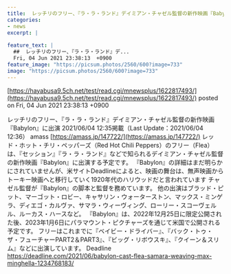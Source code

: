 ```yaml
---
title:  レッチリのフリー、『ラ・ラ・ランド』デイミアン・チャゼル監督の新作映画『Babylon』に出演  
categories:
- news
excerpt: |
  
feature_text: |
  ##  レッチリのフリー、『ラ・ラ・ランド』デ...
  Fri, 04 Jun 2021 23:38:13  +0900
feature_image: "https://picsum.photos/2560/600?image=733"
image: "https://picsum.photos/2560/600?image=733"
---
```


[https://hayabusa9.5ch.net/test/read.cgi/mnewsplus/1622817493/](https://hayabusa9.5ch.net/test/read.cgi/mnewsplus/1622817493/)
posted on Fri, 04 Jun 2021 23:38:13  +0900

<!--more-->

レッチリのフリー、『ラ・ラ・ランド』デイミアン・チャゼル監督の新作映画『Babylon』に出演 2021/06/04 12:35掲載（Last Update：2021/06/04 12:36） amass [https://amass.jp/147722/](https://amass.jp/147722/) レッド・ホット・チリ・ペッパーズ（Red Hot Chili Peppers）のフリー（Flea）は、『セッション』『ラ・ラ・ランド』などで知られるデイミアン・チャゼル監督の新作映画『Babylon』に出演する予定です。 『Babylon』の詳細はまだ明らかにされていませんが、米サイトDeadlineによると、映画の舞台は、無声映画からトーキー映画へと移行していく1920年代のハリウッドだと言われています チャゼル監督が『Babylon』の脚本と監督を務めています。 他の出演はブラッド・ピット、マーゴット・ロビー、キャサリン・ウォーターストン、マックス・ミンゲラ、ディエゴ・カルヴァ、サマラ・ウィーヴィング、ローリー・スコーヴェルル、ルーカス・ハースなど。 『Babylon』は、2022年12月25日に限定公開された後、2023年1月6日にパラマウント・ピクチャーズを通じて米国で公開される予定です。 フリーはこれまでに『ベイビー・ドライバー』、『バック・トゥ・ザ・フューチャーPART2＆PART3』、『ビッグ・リボウスキ』、『クイーン＆スリム』などに出演しています。 Deadline https://deadline.com/2021/06/babylon-cast-flea-samara-weaving-max-minghella-1234768183/
